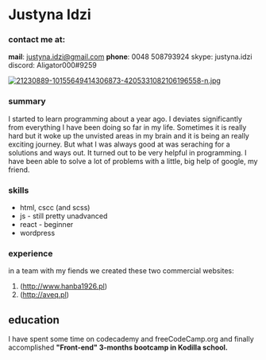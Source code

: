 # Justyna Idzi

### contact me at:
**mail**: justyna.idzi@gmail.com
**phone**: 0048 508793924
skype: justyna.idzi
discord: Aligator000#9259

[![21230889-10155649414306873-4205331082106196558-n.jpg](https://i.postimg.cc/sg0QCnzr/21230889-10155649414306873-4205331082106196558-n.jpg)](https://postimg.cc/CRkLjsdP)

### summary
I started to learn programming about a year ago. I deviates significantly from everything
I have been doing so far in my life. Sometimes it is really hard but it woke up the unvisted
areas in my brain and it is being an really exciting journey.
But what I was always good at was seraching for a solutions and ways out. It turned out to be very helpful
in programming. I have been able to solve a lot of problems with a little, big help of google, my friend.

### skills
* html, cscc (and scss)
* js - still pretty unadvanced
* react - beginner
* wordpress

### experience
in a team with my fiends we created these two commercial websites:
1. (http://www.hanba1926.pl)
2. (http://aveq.pl)

## education
I have spent some time on codecademy and freeCodeCamp.org and
finally accomplished **"Front-end" 3-months bootcamp in Kodilla school.**
